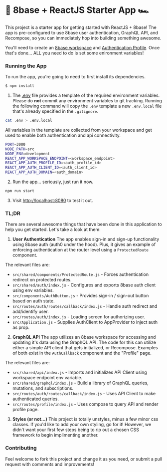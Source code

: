 # 🎱 8base + ReactJS Starter App 🏎️

This project is a starter app for getting started with ReactJS + 8base! The app is pre-configured to use 8base user authentication, GraphQL API, and Recompose, so you can immediately hop into building something awesome.

You'll need to create an [8base workspace](https://app.8base.com) and [Authentication Profile](https://docs.8base.com/8base-console/authentication#8base-authentication). Once that's done... ALL you need to do is set some enironment variables!

### Running the App

To run the app, you're going to need to first install its dependencies.

```sh
$ npm install
```

1. The [.env](./.env) file provides a template of the required environment variables. Please do **not** commit any environment variables to git tracking. Running the following command will copy the `.env` template a new `.env.local` file that's already specified in the `.gitignore`.

```sh
cat .env > .env.local
```

All variables in the template are collected from your workspace and get used to enable both authentication and api connectivity.

```sh
PORT=3000
NODE_PATH=src
NODE_ENV=development
REACT_APP_WORKSPACE_ENDPOINT=<workspace_endpoint>
REACT_APP_AUTH_PROFILE_ID=<auth_profile_id>
REACT_APP_AUTH_CLIENT_ID=<auth_client_id>
REACT_APP_AUTH_DOMAIN=<auth_domain>
```

2. Run the app... seriously, just run it now.

```sh
npm run start
```

3. Visit [http://localhost:8080](http://localhost:8080) to test it out.

### TL;DR

There are several awesome things that have been done in this application to help you get started. Let's take a look at them:

1. **User Authentication**
   The app enables sign-in and sign-up functionality using 8base auth (auth0 under the hood). Plus, it gives an example of enforcing authentication at the router level using a `ProtectedRoute` component.

The relevant files are:

- `src/shared/components/ProtectedRoute.js` - Forces authentication redirect on protected routes.
- `src/shared/auth/index.js` - Configures and exports 8base auth client using env variables.
- `src/components/AuthButton.js` - Provides sign-in / sign-out button based on auth state.
- `src/routes/auth/routes/callback/index.js` - Handle auth redirect and add/identify user.
- `src/routes/auth/index.js` - Loading screen for authorizing user.
- `src/Application.js` - Supplies AuthClient to AppProvider to inject auth as prop.

2. **GraphQL API**
   The app utilizes an 8base workspace for accessing and updating it's data using the GraphQL API. The code for this can utilize either a simple API client that gets initialized, or Recompose. Examples of both exist in the `AuthCallback` component and the "Profile" page.

The relevant files are:

- `src/shared/api/index.js` - Imports and initializes API Client using workspace endpoint env variable.
- `src/shared/graphql/index.js` - Build a library of GraphQL queries, mutations, and subscriptions.
- `src/routes/auth/routes/callback/index.js` - Uses API Client to make authenticated queries.
- `src/routes/profile/index.js` - Uses compose to query API and render profile page.

3. **Styles (or not...)**
   This project is totally unstyles, minus a few minor css classes. If you'd like to add your own styling, go for it! However, we didn't want your first few steps being to rip out a chosen CSS framework to begin implimenting another.

### Contributing

Feel welcome to fork this project and change it as you need, or submit a pull request with comments and improvements!
